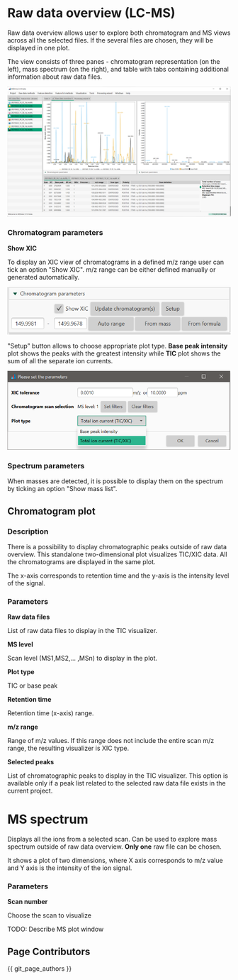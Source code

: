 # **Raw data overview (LC-MS)**

Raw data overview allows user to explore both chromatogram and MS views across all the selected files. If the several files are chosen, they will be displayed in one plot.

The view consists of three panes - chromatogram representation (on the left), mass spectrum (on the right), and table with tabs containing additional information about raw data files.

![Raw data visualizer](raw-data-visualizer.PNG)

### **Chromatogram parameters**

**Show XIC**

To display an XIC view of chromatograms in a defined m/z range user can tick an option "Show XIC". m/z range can be either defined manually or generated automatically.

![Raw data chromatogram](raw-data-chromatogram.PNG)

"Setup" button allows to choose appropriate plot type. **Base peak intensity** plot shows the peaks with the greatest intensity while **TIC** plot shows the sum of all the separate ion currents.

![Raw data chromatogram setup](raw-data-chromatogram-setup.PNG)

### **Spectrum parameters**

When masses are detected, it is possible to display them on the spectrum by ticking an option "Show mass list".


## **Chromatogram plot**

### **Description**

There is a possibility to display chromatographic peaks outside of raw data overview. This standalone two-dimensional plot visualizes TIC/XIC data. All the chromatograms are displayed in the same plot.

The x-axis corresponds to retention time and the y-axis is the intensity level of the signal. 

### **Parameters**

**Raw data files**

List of raw data files to display in the TIC visualizer. 

**MS level**

Scan level (MS1,MS2,... ,MSn) to display in the plot.

**Plot type**

TIC or base peak 

**Retention time**

Retention time (x-axis) range.

**m/z range**

Range of m/z values. If this range does not include the entire scan m/z range, the resulting visualizer is XIC type.

**Selected peaks**

List of chromatographic peaks to display in the TIC visualizer. This option is available only if a peak list related to the selected raw data file exists in the current project.

# **MS spectrum**

Displays all the ions from a selected scan. Can be used to explore mass spectrum outside of raw data overview. 
**Only one** raw file can be chosen. 

It shows a plot of two dimensions, where X axis corresponds to m/z value and Y axis is the intensity of the ion signal.

### **Parameters**

**Scan number**

Choose the scan to visualize

TODO: Describe MS plot window

## Page Contributors

{{ git_page_authors }}
